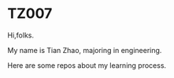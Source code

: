 # TZ007

Hi,folks.

My name is Tian Zhao, majoring in engineering.

Here are some repos about my learning process.

